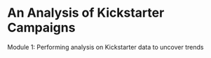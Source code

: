 # An Analysis of Kickstarter Campaigns
Module 1: Performing analysis on Kickstarter data to uncover trends
